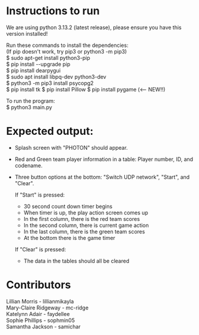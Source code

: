 # Instructions to run

We are using python 3.13.2 (latest release), please ensure you have this version installed!


Run these commands to install the dependencies:  
(If pip doesn't work, try pip3 or python3 -m pip3)  
$ sudo apt-get install python3-pip  
$ pip install --upgrade pip  
$ pip install dearpygui  
$ sudo apt install libpq-dev python3-dev  
$ python3 -m pip3 install psycopg2  
$ pip install tk
$ pip install Pillow 
$ pip install pygame (<-- NEW!!)
  
To run the program:  
$ python3 main.py  
  
# Expected output:  
  
- Splash screen with "PHOTON" should appear.  
- Red and Green team player information in a table: Player number, ID, and codename.
- Three button options at the bottom: "Switch UDP network", "Start", and "Clear".

  If "Start" is pressed:
  - 30 second count down timer begins
  - When timer is up, the play action screen comes up
  - In the first column, there is the red team scores
  - In the second column, there is current game action
  - In the last column, there is the green team scores
  - At the bottom there is the game timer  
   
  If "Clear" is pressed:
  - The data in the tables should all be cleared

# Contributors  

Lillian Morris - lillianmikayla  
Mary-Claire Ridgeway - mc-ridge  
Katelynn Adair - faydellee  
Sophie Phillips - sophmin05  
Samantha Jackson - samichar  
